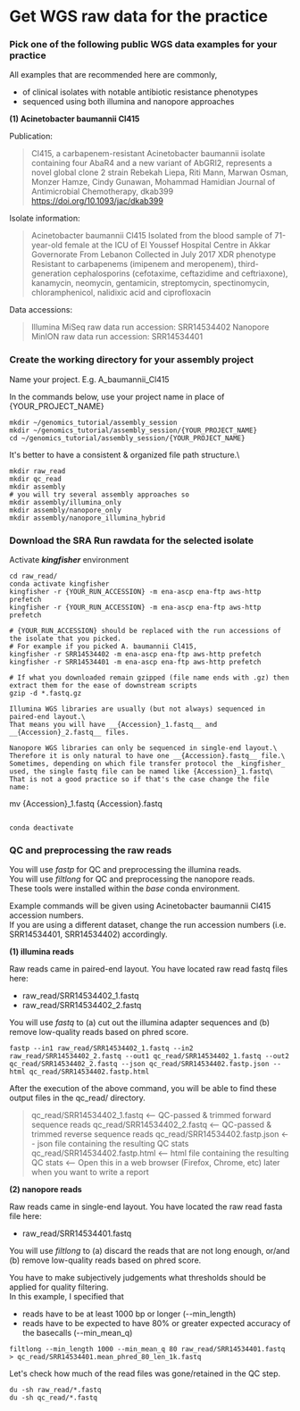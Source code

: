 
# Get WGS raw data for the practice

### Pick one of the following public WGS data examples for your practice

All examples that are recommended here are commonly,
- of clinical isolates with notable antibiotic resistance phenotypes
- sequenced using both illumina and nanopore approaches


**(1) Acinetobacter baumannii Cl415**

Publication:
> Cl415, a carbapenem-resistant Acinetobacter baumannii isolate containing four AbaR4 and a new variant of AbGRI2, represents a novel global clone 2 strain 
> Rebekah Liepa, Riti Mann, Marwan Osman, Monzer Hamze, Cindy Gunawan, Mohammad Hamidian
> Journal of Antimicrobial Chemotherapy, dkab399
> https://doi.org/10.1093/jac/dkab399

Isolate information:
> Acinetobacter baumannii Cl415
> Isolated from the blood sample of 71-year-old female at the ICU of El Youssef Hospital Centre in Akkar Governorate
> From Lebanon
> Collected in July 2017
> XDR phenotype
> Resistant to carbapenems (imipenem and meropenem), third-generation cephalosporins (cefotaxime, ceftazidime and ceftriaxone), kanamycin, neomycin, gentamicin, streptomycin, spectinomycin, chloramphenicol, nalidixic acid and ciprofloxacin

Data accessions:
> Illumina MiSeq raw data run accession: SRR14534402
> Nanopore MinION raw data run accession: SRR14534401



### Create the working directory for your assembly project

Name your project. E.g. A_baumannii_Cl415

In the commands below, use your project name in place of {YOUR_PROJECT_NAME}

```
mkdir ~/genomics_tutorial/assembly_session
mkdir ~/genomics_tutorial/assembly_session/{YOUR_PROJECT_NAME}
cd ~/genomics_tutorial/assembly_session/{YOUR_PROJECT_NAME}
```

It's better to have a consistent & organized file path structure.\

```
mkdir raw_read
mkdir qc_read
mkdir assembly
# you will try several assembly approaches so
mkdir assembly/illumina_only
mkdir assembly/nanopore_only
mkdir assembly/nanopore_illumina_hybrid
```


### Download the SRA Run rawdata for the selected isolate

Activate __*kingfisher*__ environment

```
cd raw_read/
conda activate kingfisher
kingfisher -r {YOUR_RUN_ACCESSION} -m ena-ascp ena-ftp aws-http prefetch
kingfisher -r {YOUR_RUN_ACCESSION} -m ena-ascp ena-ftp aws-http prefetch

# {YOUR_RUN_ACCESSION} should be replaced with the run accessions of the isolate that you picked.
# For example if you picked A. baumannii Cl415,
kingfisher -r SRR14534402 -m ena-ascp ena-ftp aws-http prefetch
kingfisher -r SRR14534401 -m ena-ascp ena-ftp aws-http prefetch

# If what you downloaded remain gzipped (file name ends with .gz) then extract them for the ease of downstream scripts
gzip -d *.fastq.gz

Illumina WGS libraries are usually (but not always) sequenced in paired-end layout.\
That means you will have __{Accession}_1.fastq__ and __{Accession}_2.fastq__ files.

Nanopore WGS libraries can only be sequenced in single-end layout.\
Therefore it is only natural to have one __{Accession}.fastq__ file.\
Sometimes, depending on which file transfer protocol the _kingfisher_ used, the single fastq file can be named like {Accession}_1.fastq\
That is not a good practice so if that's the case change the file name:

```
mv {Accession}_1.fastq {Accession}.fastq
```

conda deactivate
```


### QC and preprocessing the raw reads

You will use *fastp* for QC and preprocessing the illumina reads.\
You will use *filtlong* for QC and preprocessing the nanopore reads.\
These tools were installed within the _base_ conda environment.

Example commands will be given using Acinetobacter baumannii Cl415 accession numbers.\
If you are using a different dataset, change the run accession numbers (i.e. SRR14534401, SRR14534402) accordingly.

**(1) illumina reads**

Raw reads came in paired-end layout. You have located raw read fastq files here:
- raw_read/SRR14534402_1.fastq
- raw_read/SRR14534402_2.fastq

You will use *fastq* to (a) cut out the illumina adapter sequences and (b) remove low-quality reads based on phred score.

```
fastp --in1 raw_read/SRR14534402_1.fastq --in2 raw_read/SRR14534402_2.fastq --out1 qc_read/SRR14534402_1.fastq --out2 qc_read/SRR14534402_2.fastq --json qc_read/SRR14534402.fastp.json --html qc_read/SRR14534402.fastp.html
```

After the execution of the above command, you will be able to find these output files in the qc_read/ directory.
> qc_read/SRR14534402_1.fastq  <-- QC-passed & trimmed forward sequence reads
> qc_read/SRR14534402_2.fastq  <-- QC-passed & trimmed reverse sequence reads
> qc_read/SRR14534402.fastp.json  <-- json file containing the resulting QC stats
> qc_read/SRR14534402.fastp.html  <-- html file containing the resulting QC stats <-- Open this in a web browser (Firefox, Chrome, etc) later when you want to write a report 

**(2) nanopore reads**

Raw reads came in single-end layout. You have located the raw read fasta file here:
- raw_read/SRR14534401.fastq

You will use *filtlong* to (a) discard the reads that are not long enough, or/and (b) remove low-quality reads based on phred score.

You have to make subjectively judgements what thresholds should be applied for quality filtering.\
In this example, I specified that 
- reads have to be at least 1000 bp or longer (--min_length)
- reads have to be expected to have 80% or greater expected accuracy of the basecalls (--min_mean_q)

```
filtlong --min_length 1000 --min_mean_q 80 raw_read/SRR14534401.fastq > qc_read/SRR14534401.mean_phred_80_len_1k.fastq
```


Let's check how much of the read files was gone/retained in the QC step.
```
du -sh raw_read/*.fastq
du -sh qc_read/*.fastq
```
